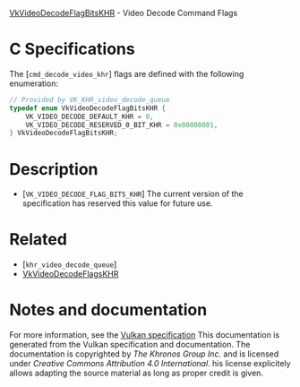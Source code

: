[VkVideoDecodeFlagBitsKHR](https://www.khronos.org/registry/vulkan/specs/1.3-extensions/man/html/VkVideoDecodeFlagBitsKHR.html) - Video Decode Command Flags

# C Specifications
The [`cmd_decode_video_khr`] flags are defined with the following
enumeration:
```c
// Provided by VK_KHR_video_decode_queue
typedef enum VkVideoDecodeFlagBitsKHR {
    VK_VIDEO_DECODE_DEFAULT_KHR = 0,
    VK_VIDEO_DECODE_RESERVED_0_BIT_KHR = 0x00000001,
} VkVideoDecodeFlagBitsKHR;
```

# Description
- [`VK_VIDEO_DECODE_FLAG_BITS_KHR`] The current version of the specification has reserved this value for future use.

# Related
- [`khr_video_decode_queue`]
- [VkVideoDecodeFlagsKHR]()

# Notes and documentation
For more information, see the [Vulkan specification](https://www.khronos.org/registry/vulkan/specs/1.3-extensions/html/vkspec.html)
This documentation is generated from the Vulkan specification and documentation.
The documentation is copyrighted by *The Khronos Group Inc.* and is licensed under *Creative Commons Attribution 4.0 International*.
his license explicitely allows adapting the source material as long as proper credit is given.
        